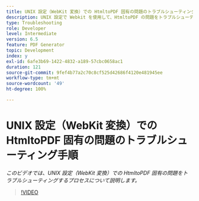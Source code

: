 ```yaml
---
title: UNIX 設定（WebKit 変換）での HtmltoPDF 固有の問題のトラブルシューティング手順
description: UNIX 設定で Webkit を使用して、HtmltoPDF の問題をトラブルシューティングします。
type: Troubleshooting
role: Developer
level: Intermediate
version: 6.5
feature: PDF Generator
topic: Development
index: y
exl-id: 6afe3b69-1422-4832-a189-57cbc0658ac1
duration: 121
source-git-commit: 9fef4b77a2c70c8cf525d42686f4120e481945ee
workflow-type: tm+mt
source-wordcount: '49'
ht-degree: 100%

---
```


# UNIX 設定（WebKit 変換）での HtmltoPDF 固有の問題のトラブルシューティング手順

*このビデオでは、UNIX 設定（WebKit 変換）での HtmltoPDF 固有の問題をトラブルシューティングするプロセスについて説明します。*

>[!VIDEO](https://video.tv.adobe.com/v/335548?quality=12&learn=on)
